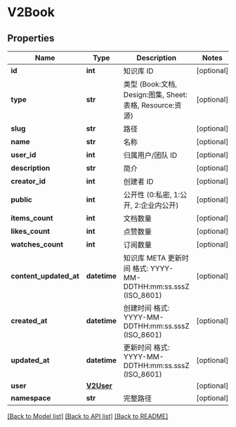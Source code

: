 # V2Book

## Properties
Name | Type | Description | Notes
------------ | ------------- | ------------- | -------------
**id** | **int** |  知识库 ID | [optional] 
**type** | **str** |  类型 (Book:文档, Design:图集, Sheet:表格, Resource:资源) | [optional] 
**slug** | **str** |  路径 | [optional] 
**name** | **str** |  名称 | [optional] 
**user_id** | **int** |  归属用户/团队 ID | [optional] 
**description** | **str** |  简介 | [optional] 
**creator_id** | **int** |  创建者 ID | [optional] 
**public** | **int** |  公开性 (0:私密, 1:公开, 2:企业内公开) | [optional] 
**items_count** | **int** |  文档数量 | [optional] 
**likes_count** | **int** |  点赞数量 | [optional] 
**watches_count** | **int** |  订阅数量 | [optional] 
**content_updated_at** | **datetime** |  知识库 META 更新时间 格式: YYYY-MM-DDTHH:mm:ss.sssZ (ISO_8601) | [optional] 
**created_at** | **datetime** |  创建时间 格式: YYYY-MM-DDTHH:mm:ss.sssZ (ISO_8601) | [optional] 
**updated_at** | **datetime** |  更新时间 格式: YYYY-MM-DDTHH:mm:ss.sssZ (ISO_8601) | [optional] 
**user** | [**V2User**](V2User.md) |  | [optional] 
**namespace** | **str** |  完整路径 | [optional] 

[[Back to Model list]](../README.md#documentation-for-models) [[Back to API list]](../README.md#documentation-for-api-endpoints) [[Back to README]](../README.md)

